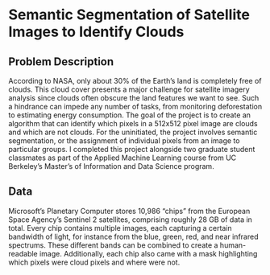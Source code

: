 # Semantic Segmentation of Satellite Images to Identify Clouds

## Problem Description
According to NASA, only about 30% of the Earth’s land is completely free of clouds. This cloud cover presents a major challenge for satellite imagery analysis since clouds often obscure the land features we want to see. Such a hindrance can impede any number of tasks, from monitoring deforestation to estimating energy consumption. The goal of the project is to create an algorithm that can identify which pixels in a 512x512 pixel image are clouds and which are not clouds. For the uninitiated, the project involves semantic segmentation, or the assignment of individual pixels from an image to particular groups. I completed this project alongside two graduate student classmates as part of the Applied Machine Learning course from UC Berkeley’s Master’s of Information and Data Science program.

## Data
Microsoft’s Planetary Computer stores 10,986 “chips” from the European Space Agency’s Sentinel 2 satellites, comprising roughly 28 GB of data in total. Every chip contains multiple images, each capturing a certain bandwidth of light, for instance from the blue, green, red, and near infrared spectrums. These different bands can be combined to create a human-readable image. Additionally, each chip also came with a mask highlighting which pixels were cloud pixels and where were not.
